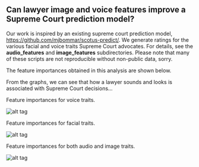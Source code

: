 ## Can lawyer image and voice features improve a Supreme Court prediction model?  

Our work is inspired by an existing supreme court prediction model, https://github.com/mjbommar/scotus-predict/.
We generate ratings for the various facial and voice traits Supreme Court advocates. 
For details, see the **audio_features** and **image_features** subdirectories.
Please note that many of these scripts are not reproducible without non-public data, sorry.

The feature importances obtained in this analysis are shown below. 

From the graphs, we can see that how a lawyer sounds and looks is associated with Supreme Court decisions...

Feature importances for voice traits.

![alt tag](https://cloud.githubusercontent.com/assets/1867024/15315871/221426ee-1be8-11e6-8afe-754ac9f81ad8.png)

Feature importances for facial traits.

![alt tag](https://cloud.githubusercontent.com/assets/1867024/15315870/2213d87e-1be8-11e6-8965-bacc58244e7c.png)

Feature importances for both audio and image traits.

![alt tag](https://cloud.githubusercontent.com/assets/1867024/15315869/22123208-1be8-11e6-98f0-b08616f00f86.png)
